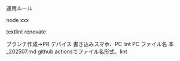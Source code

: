 運用ルール


node xxx

textlint
renovate

ブランチ作成→PR
デバイス
書き込みスマホ、PC
lint PC
ファイル名
本_202507.md
github actionsでファイル名形式、lint
